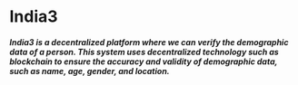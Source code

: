 # India3
##### India3 is a decentralized platform where we can verify the demographic data of a person. This system uses decentralized technology such as blockchain to ensure the accuracy and validity of demographic data, such as name, age, gender, and location.
